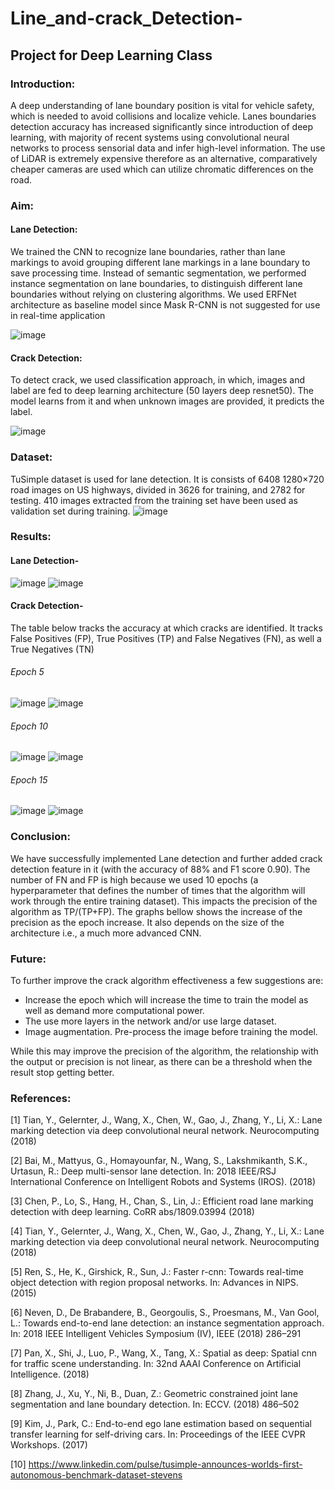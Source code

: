 # Line_and-crack_Detection-
## Project for Deep Learning Class

### Introduction:

A deep understanding of lane boundary position is vital for vehicle safety, which is needed to avoid collisions and localize vehicle. Lanes boundaries detection accuracy has increased significantly since introduction of deep learning, with majority of recent systems using convolutional neural networks to process sensorial data and infer high-level information. The use of LiDAR is extremely expensive therefore as an alternative, comparatively cheaper cameras are used which can utilize chromatic differences on the road.

### Aim:

#### Lane Detection:
We trained the CNN to recognize lane boundaries, rather than lane markings to avoid grouping different lane markings in a lane boundary to save processing time. 
Instead of semantic segmentation, we performed instance segmentation on lane boundaries, to distinguish different lane boundaries without relying on clustering algorithms.
We used  ERFNet architecture as baseline model since Mask R-CNN is not suggested for use in real-time application

![image](https://user-images.githubusercontent.com/104802856/166630316-ecba14f2-673a-47b2-b728-da7a6dc87ca4.png)


#### Crack Detection:
To detect crack, we used classification approach, in which, images and label are fed to deep learning architecture (50 layers deep resnet50). The model learns from it and when unknown images are provided, it predicts the label.

![image](https://user-images.githubusercontent.com/104802856/166630379-f9823e8c-ebba-48c7-8729-20baa90c967a.png)

### Dataset: 
TuSimple dataset is used for lane detection. It is consists of 6408 1280×720 road images on US highways, divided in 3626 for training, and 2782 for testing. 410 images extracted from the training set have been used as validation set during training.
![image](https://user-images.githubusercontent.com/104802856/166630466-910904fd-0f2e-41d7-bda2-12affe4cbc5c.png)


### Results: 
#### Lane Detection-

![image](https://user-images.githubusercontent.com/104802856/166630719-493dbd84-84cd-4d17-92e4-6f2cf44a2486.png)
![image](https://user-images.githubusercontent.com/104802856/166630733-9b029bac-ce61-46eb-a7ec-0d9e7a2ef2bf.png)

#### Crack Detection-

The table below tracks the accuracy at which cracks are identified. It tracks False Positives (FP), True Positives (TP) and False Negatives (FN), as well a True Negatives (TN) 


###### Epoch 5

![image](https://user-images.githubusercontent.com/104802856/166630857-4cc64367-7ddd-4504-8351-532226725b8a.png)
![image](https://user-images.githubusercontent.com/104802856/166630861-e152eea6-677c-4eb6-b589-98139a665ab9.png)

###### Epoch 10

![image](https://user-images.githubusercontent.com/104802856/166630899-4a0a80c3-9b6b-4a18-8aed-e5b5fe1fad72.png)
![image](https://user-images.githubusercontent.com/104802856/166630906-e7d76053-9413-477d-89a3-b9d84986d39e.png)

###### Epoch 15 

![image](https://user-images.githubusercontent.com/104802856/166630928-70581849-a267-4b3f-ac88-8a97f3a2b430.png)
![image](https://user-images.githubusercontent.com/104802856/166630945-9a42c1c1-1bc9-4bd7-831a-620cd91caf07.png)

### Conclusion:
We have successfully implemented Lane detection and further added crack detection feature in it (with the accuracy of 88% and F1 score 0.90).
The number of FN and FP is high because we used 10 epochs (a hyperparameter that defines the number of times that the algorithm will work through the entire training dataset). This impacts the precision of the algorithm as TP/(TP+FP). The graphs bellow shows the increase of the precision as the epoch increase. It also depends on the size of the architecture i.e., a much more advanced CNN.

### Future:
To further improve the crack algorithm effectiveness a few suggestions are: 

- Increase the epoch which will increase the time to train the model as well as demand more computational power.
- The use more layers in the network and/or use large dataset. 
- Image augmentation. Pre-process the image before training the model. 

While this may improve the precision of the algorithm, the relationship with the output or precision is not linear, as there can be a threshold when the result stop getting better. 

### References:

[1] Tian, Y., Gelernter, J., Wang, X., Chen, W., Gao, J., Zhang, Y., Li, X.: Lane marking detection via deep convolutional neural network. Neurocomputing (2018) 

[2] Bai, M., Mattyus, G., Homayounfar, N., Wang, S., Lakshmikanth, S.K., Urtasun, R.: Deep multi-sensor lane detection. In: 2018 IEEE/RSJ International Conference on Intelligent Robots and Systems (IROS). (2018) 

[3] Chen, P., Lo, S., Hang, H., Chan, S., Lin, J.: Efficient road lane marking detection with deep learning. CoRR abs/1809.03994 (2018) 

[4] Tian, Y., Gelernter, J., Wang, X., Chen, W., Gao, J., Zhang, Y., Li, X.: Lane marking detection via deep convolutional neural network. Neurocomputing (2018) 

[5] Ren, S., He, K., Girshick, R., Sun, J.: Faster r-cnn: Towards real-time object detection with region proposal networks. In: Advances in NIPS. (2015) 

[6] Neven, D., De Brabandere, B., Georgoulis, S., Proesmans, M., Van Gool, L.: Towards end-to-end lane detection: an instance segmentation approach. In: 2018 IEEE Intelligent Vehicles Symposium (IV), IEEE (2018) 286–291 

[7] Pan, X., Shi, J., Luo, P., Wang, X., Tang, X.: Spatial as deep: Spatial cnn for traffic scene understanding. In: 32nd AAAI Conference on Artificial Intelligence. (2018) 

[8] Zhang, J., Xu, Y., Ni, B., Duan, Z.: Geometric constrained joint lane segmentation and lane boundary detection. In: ECCV. (2018) 486–502 

[9] Kim, J., Park, C.: End-to-end ego lane estimation based on sequential transfer learning for self-driving cars. In: Proceedings of the IEEE CVPR Workshops. (2017) 

[10] https://www.linkedin.com/pulse/tusimple-announces-worlds-first-autonomous-benchmark-dataset-stevens

